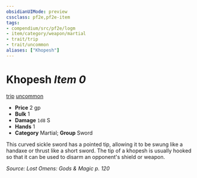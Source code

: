 ```yaml
---
obsidianUIMode: preview
cssclass: pf2e,pf2e-item
tags:
- compendium/src/pf2e/logm
- item/category/weapon/martial
- trait/trip
- trait/uncommon
aliases: ["Khopesh"]
---
```

# Khopesh *Item 0*  
[trip](../../../Rules/traits/trip.md)  [uncommon](../../../Rules/traits/uncommon.md)  

- **Price** 2 gp
- **Bulk** 1
- **Damage** `1d8` S
- **Hands** 1
- **Category** Martial; **Group** Sword 

This curved sickle sword has a pointed tip, allowing it to be swung like a handaxe or thrust like a short sword. The tip of a khopesh is usually hooked so that it can be used to disarm an opponent's shield or weapon.

*Source: Lost Omens: Gods & Magic p. 120*